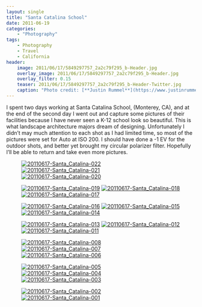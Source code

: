 ```yaml
---
layout: single
title: "Santa Catalina School"
date: 2011-06-19
categories:
    - "Photography"
tags:
    - Photography
    - Travel
    - California
header:
    image: 2011/06/17/5849297757_2a2c79f295_b-Header.jpg
    overlay_image: 2011/06/17/5849297757_2a2c79f295_b-Header.jpg
    overlay_filter: 0.15
    teaser: 2011/06/17/5849297757_2a2c79f295_b-Header-Twitter.jpg 		# Shrink image to 575 width
    caption: "Photo credit: [**Justin Rummel**](https://www.justinrummel.com)"
---
```

I spent two days working at Santa Catalina School, (Monterey, CA), and at the end of the second day I went out and capture some pictures of their facilities because I have never seen a K-12 school look so beautiful. This is what landscape architecture majors dream of designing. Unfortunately I didn’t may much attention to each shot as I had limited time, so most of the pictures were set for Auto at ISO 200. I should have done a -1 EV for the outdoor shots, and better yet brought my circular polarizer filter. Hopefully I’ll be able to return and take even more pictures.

<figure class="third">
<a href="https://www.flickr.com/photos/justinrummel/5849866578/"><img src="https://farm3.static.flickr.com/2513/5849866578_4dd072eab6_m.jpg" title="20110617-Santa_Catalina-022" /></a>
<a href="https://www.flickr.com/photos/justinrummel/5849297757/"><img src="https://farm6.static.flickr.com/5196/5849297757_2a2c79f295_m.jpg" title="20110617-Santa_Catalina-021" /></a>
<a href="https://www.flickr.com/photos/justinrummel/5849310905/"><img src="https://farm3.static.flickr.com/2779/5849310905_428cdd3d73_m.jpg" title="20110617-Santa_Catalina-020" /></a>
</figure>
<figure class="third">
<a href="https://www.flickr.com/photos/justinrummel/5849865176/"><img src="https://farm6.static.flickr.com/5235/5849865176_00df418df0_m.jpg" title="20110617-Santa_Catalina-019" /></a>
<a href="https://www.flickr.com/photos/justinrummel/5849309607/"><img src="https://farm6.static.flickr.com/5236/5849309607_7a66682274_m.jpg" title="20110617-Santa_Catalina-018" /></a>
<a href="https://www.flickr.com/photos/justinrummel/5849308531/"><img src="https://farm3.static.flickr.com/2580/5849308531_85d24b0d06_m.jpg" title="20110617-Santa_Catalina-017" /></a>
</figure>
<figure class="third">
<a href="https://www.flickr.com/photos/justinrummel/5849862404/"><img src="https://farm4.static.flickr.com/3104/5849862404_95426ac711_m.jpg" title="20110617-Santa_Catalina-016" /></a>
<a href="https://www.flickr.com/photos/justinrummel/5849861798/"><img src="https://farm3.static.flickr.com/2656/5849861798_b08eb3c26b_m.jpg" title="20110617-Santa_Catalina-015" /></a>
<a href="https://www.flickr.com/photos/justinrummel/5849306553/"><img src="https://farm4.static.flickr.com/3415/5849306553_54b6a1a0e4_m.jpg" title="20110617-Santa_Catalina-014" /></a>
</figure>
<figure class="third">
<a href="https://www.flickr.com/photos/justinrummel/5849305785/"><img src="https://farm4.static.flickr.com/3224/5849305785_e5d2579a97_m.jpg" title="20110617-Santa_Catalina-013" /></a>
<a href="https://www.flickr.com/photos/justinrummel/5849305263/"><img src="https://farm3.static.flickr.com/2485/5849305263_16f49f4340_m.jpg" title="20110617-Santa_Catalina-012" /></a>
<a href="https://www.flickr.com/photos/justinrummel/5849304857/"><img src="https://farm4.static.flickr.com/3149/5849304857_4be4f31f6b_m.jpg" title="20110617-Santa_Catalina-011" /></a>
</figure>
<figure class="third">
<a href="https://www.flickr.com/photos/justinrummel/5849858688/"><img src="https://farm4.static.flickr.com/3309/5849858688_220d97e61a_m.jpg" title="20110617-Santa_Catalina-008" /></a>
<a href="https://www.flickr.com/photos/justinrummel/5849858032/"><img src="https://farm6.static.flickr.com/5275/5849858032_4786a43255_m.jpg" title="20110617-Santa_Catalina-007" /></a>
<a href="https://www.flickr.com/photos/justinrummel/5849302601/"><img src="https://farm4.static.flickr.com/3032/5849302601_74e7a2f143_m.jpg" title="20110617-Santa_Catalina-006" /></a>
</figure>
<figure class="third">
<a href="https://www.flickr.com/photos/justinrummel/5849856334/"><img src="https://farm6.static.flickr.com/5229/5849856334_953280c8f9_m.jpg" title="20110617-Santa_Catalina-005" /></a>
<a href="https://www.flickr.com/photos/justinrummel/5849301111/"><img src="https://farm4.static.flickr.com/3516/5849301111_e4491da1a7_m.jpg" title="20110617-Santa_Catalina-004" /></a>
<a href="https://www.flickr.com/photos/justinrummel/5849300411/"><img src="https://farm4.static.flickr.com/3179/5849300411_035c2378d8_m.jpg" title="20110617-Santa_Catalina-003" /></a>
</figure>
<figure class="third">
<a href="https://www.flickr.com/photos/justinrummel/5849854238/"><img src="https://farm4.static.flickr.com/3061/5849854238_dbbd9170a1_m.jpg" title="20110617-Santa_Catalina-002" /></a>
<a href="https://www.flickr.com/photos/justinrummel/5849853336/"><img src="https://farm6.static.flickr.com/5021/5849853336_236667739e_m.jpg" title="20110617-Santa_Catalina-001" /></a>
</figure>
